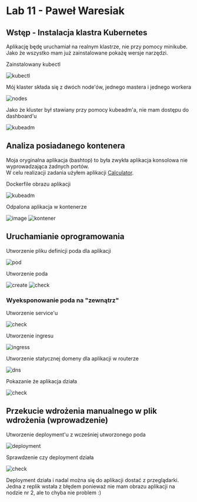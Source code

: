 # Lab 11 - Paweł Waresiak

## Wstęp - Instalacja klastra Kubernetes
Aplikację będę uruchamiał na realnym klastrze, nie przy pomocy minikube.
Jako że wszystko mam już zainstalowane pokażę wersje narzędzi.

Zainstalowany kubectl

![kubectl](./screenshots/Screenshot_1.png)

Mój klaster składa się z dwóch node'ów, jednego mastera i jednego workera

![nodes](./screenshots/Screenshot_2.png)

Jako że kluster był stawiany przy pomocy kubeadm'a, nie mam dostępu do dashboard'u

![kubeadm](./screenshots/Screenshot_3.png)

## Analiza posiadanego kontenera
Moja oryginalna aplikacja (bashtop) to była zwykła aplikacja konsolowa nie wyprowadzająca żadnych portów.\
W celu realizacji zadania użyłem aplikacji [Calculator](https://github.com/actionsdemos/calculator).

Dockerfile obrazu aplikacji

![kubeadm](./screenshots/Screenshot_4.png)

Odpalona aplikacja w kontenerze

![image](./screenshots/Screenshot_5.png)
![kontener](./screenshots/Screenshot_6.png)

## Uruchamianie oprogramowania
Utworzenie pliku definicji poda dla aplikacji

![pod](./screenshots/Screenshot_7.png)

Utworzenie poda

![create](./screenshots/Screenshot_8.png)
![check](./screenshots/Screenshot_9.png)

### Wyeksponowanie poda na "zewnątrz"

Utworzenie service'u

![check](./screenshots/Screenshot_10.png)

Utworzenie ingresu

![ingress](./screenshots/Screenshot_11.png)

Utworzenie statycznej domeny dla aplikacji w routerze

![dns](./screenshots/Screenshot_12.png)

Pokazanie że aplikacja działa

![check](./screenshots/Screenshot_13.png)

## Przekucie wdrożenia manualnego w plik wdrożenia (wprowadzenie)
Utworzenie deployment'u z wcześniej utworzonego poda

![deployment](./screenshots/Screenshot_14.png)

Sprawdzenie czy deployment działa

![check](./screenshots/Screenshot_15.png)

Deployment działa i nadal można się do aplikacji dostać z przeglądarki.\
Jedna z replik wstała z błędem ponieważ nie mam obrazu aplikacji na nodzie nr 2, ale to chyba nie problem :)

